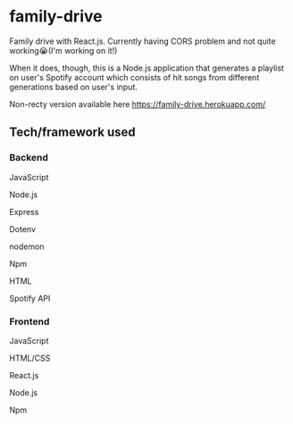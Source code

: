 # family-drive
Family drive with React.js. Currently having CORS problem and not quite working😭(I'm working on it!) 

When it does, though, this is a Node.js application that generates a playlist on user's Spotify account which consists of hit songs from different generations based on user's input.

Non-recty version available here https://family-drive.herokuapp.com/

## Tech/framework used

### Backend

JavaScript

Node.js

Express

Dotenv

nodemon

Npm

HTML

Spotify API


### Frontend

JavaScript

HTML/CSS

React.js

Node.js

Npm

